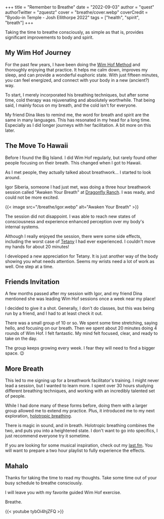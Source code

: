 +++
title = "Remember to Breathe"
date = "2022-09-03"
author = "quest"
authorTwitter = "zquestz"
cover = "breathe/cover.webp"
coverCredit = "Byodo-in Temple - Josh Ellithorpe 2022"
tags = ["health", "spirit", "breath"]
+++

Taking the time to breathe consciously, as simple as that is, provides significant improvements to body and spirit.

## My Wim Hof Journey

For the past few years, I have been doing the [Wim Hof Method](https://www.wimhofmethod.com/) and thoroughly enjoying that practice. It helps me calm down, improves my sleep, and can provide a wonderful euphoric state. With just fifteen minutes, you can feel energized, and connect with your body in a new (ancient?) way.

To start, I merely incorporated his breathing techniques, but after some time, cold therapy was rejuvenating and absolutely worthwhile. That being said, I mainly focus on my breath, and the cold isn't for everyone.

My friend Dina likes to remind me, the word for breath and spirit are the same in many languages. This has resonated in my head for a long time. Especially as I did longer journeys with her facilitation. A bit more on this later.

## The Move To Hawaii

Before I found the Big Island. I did Wim Hof regularly, but rarely found other people focusing on their breath. This changed when I got to Hawaii.

As I met people, they actually talked about breathwork... I started to look around.

Igor Siberia, someone I had just met, was doing a three hour breathwork session called "Awaken Your Breath" at [Dragonfly Ranch](https://dragonflyranch.com/). I was ready, and could not be more excited.

{{< image src="/breathe/igor.webp" alt="Awaken Your Breath" >}}

The session did not disappoint. I was able to reach new states of consciousness and experience enhanced perception over my body's internal systems.

Although I really enjoyed the session, there were some side effects, including the worst case of [Tetany](https://alchemyofbreath.com/understanding-tetany-and-discovering-the-treasure-within-it/) I had ever experienced. I couldn't move my hands for about 20 minutes!

I developed a new appreciation for Tetany. It is just another way of the body showing you what needs attention. Seems my wrists need a lot of work as well. One step at a time.

## Friends Invitation

A few months passed after my session with Igor, and my friend Dina mentioned she was leading Wim Hof sessions once a week near my place!

I decided to give it a shot. Generally, I don't do classes, but this was being run by a friend, and I had to at least check it out.

There was a small group of 10 or so. We spent some time stretching, saying hello, and focusing on our breath. Then we spent about 20 minutes doing 4 rounds of Wim Hof. I felt fantastic. My mind felt focused, clear, and ready to take on the day.

The group keeps growing every week. I fear they will need to find a bigger space. :wink:

## More Breath

This led to me signing up for a breathwork facilitator's training. I might never lead a session, but I wanted to learn more. I spent over 30 hours studying different breathing techniques, and working with an incredibly talented set of people.

While I had done many of these forms before, doing them with a larger group allowed me to extend my practice. Plus, it introduced me to my next exploration, [holotropic breathing](https://www.verywellmind.com/holotropic-breathwork-4175431).

There is magic in sound, and in breath. Holotropic breathing combines the two, and puts you into a heightened state. I don't want to go into specifics, I just recommend everyone try it sometime.

If you are looking for some musical inspiration, check out my [last.fm](https://www.last.fm/user/zquestz). You will want to prepare a two hour playlist to fully experience the effects.

## Mahalo

Thanks for taking the time to read my thoughts. Take some time out of your busy schedule to breathe consciously.

I will leave you with my favorite guided Wim Hof exercise.

Breathe.

{{< youtube tybOi4hjZFQ >}}